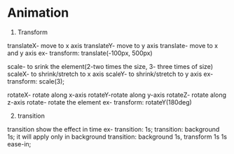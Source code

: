# Animation

1. Transform

translateX- move to x axis
translateY- move to y axis
translate- move to x and y axis
ex-
transform: translate(-100px, 500px)

scale- to srink the element(2-two times the size, 3- three times of size)
scaleX- to shrink/stretch to x axis
scaleY- to shrink/stretch to y axis
ex-
transform: scale(3);

rotateX- rotate along x-axis
rotateY-rotate along y-axis
rotateZ- rotate along z-axis
rotate- rotate the element
ex-
transform: rotateY(180deg)

2. transition

transition show the effect in time
ex-
transition: 1s;
transition: background 1s;
it will apply only in background
transition: background 1s, transform 1s 1s ease-in;




